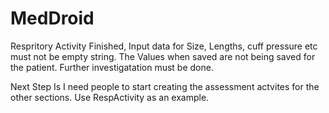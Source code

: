 # MedDroid
Respritory Activity Finished, Input data for Size, Lengths, cuff pressure etc must not be empty string.
The Values when saved are not being saved for the patient. Further investigatation must be done.

Next Step Is I need people to start creating the assessment actvites for the other sections. Use RespActivity as an example.


